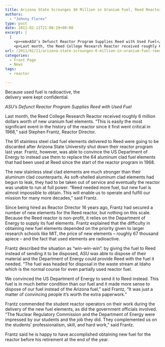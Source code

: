 ```yaml
---
title: Arizona State Scrounges $6 Million in Uranium Fuel, Reed Reactor Benefits
authors: 
  - "Johnny Flores"
type: post
date: 2011-02-11T21:08:19+00:00
excerpt: |
  |
    <p><em>ASU’s Defunct Reactor Program Supplies Reed with Used Fuel</em></p>
    <p>Last month, the Reed College Research Reactor received roughly 6  million dollars worth of new uranium fuel elements. “This is easily the  most significant event in the history of the reactor since it first went  critical in 1968,” said Stephen Frantz, Reactor Director.</p>
url: /2011/02/11/arizona-state-scrounges-6-million-in-uranium-fuel-reed-reactor-benefits/
categories:
  - Front Page
  - News
tags:
  - reactor

---
```

<div style="width: 269px" class="wp-caption alignleft">
  <a href="https://i1.wp.com/www.reedquest.org/wp-content/uploads/2011/02/reactor.jpg"><img src="https://i1.wp.com/www.reedquest.org/wp-content/uploads/2011/02/reactor.jpg?resize=259%2C194" alt="" align="left" data-recalc-dims="1" /></a>
  
  <p class="wp-caption-text">
    Because used fuel is radioactive, the delivery were kept confidential.
  </p>
</div>

_ASU’s Defunct Reactor Program Supplies Reed with Used Fuel_

Last month, the Reed College Research Reactor received roughly 6 million dollars worth of new uranium fuel elements. “This is easily the most significant event in the history of the reactor since it first went critical in 1968,” said Stephen Frantz, Reactor Director.

The 91 stainless steel clad fuel elements delivered to Reed were going to be discarded after Arizona State University shut down their reactor program last year. Frantz, however, was able to convince the US Department of Energy to instead use them to replace the 64 aluminum clad fuel elements that had been used at Reed since the start of the reactor program in 1968.

The new stainless steal clad elements are much stronger than their aluminum clad counterparts. As soft-shelled aluminum clad elements had begun to leak, they had to be taken out of service and eventually the reactor was unable to run at full power. “Reed needed more fuel, but new fuel is almost impossible to obtain. This will enable us to operate and fulfill our mission for many more decades,” said Frantz.

Since being hired as Reactor Director 16 years ago, Frantz had secured a number of new elements for the Reed reactor, but nothing on this scale. Because the Reed reactor is non-profit, it relies on the Department of Energy to supply its fuel elements. Frantz explained that the difficulty in obtaining new fuel elements depended on the priority given to larger research schools like MIT, the price of new elements – roughly 67 thousand apiece – and the fact that used elements are radioactive.

Frantz described the situation as “win-win-win”: by giving the fuel to Reed instead of sending it to be disposed, ASU was able to dispose of their material and the Department of Energy could provide Reed with the fuel it needed. “The fuel was headed for disposal in the waste stream at Idaho which is the normal course for even partially used reactor fuel.
  
We convinced the US Department of Energy to send it to Reed instead. This fuel is in much better condition than our fuel and it made more sense to dispose of our fuel instead of the Arizona fuel,” said Frantz, “It was just a matter of convincing people it’s worth the extra paperwork.”

Frantz commended the student reactor operators on their work during the delivery of the new fuel elements, as did the government officials involved. “The Nuclear Regulatory Commission and the Department of Energy were impressed by our students and the job they did. They complemented us on the students’ professionalism, skill, and hard work,” said Frantz.

Frantz said he is happy to have accomplished obtaining new fuel for the reactor before his retirement at the end of the year.